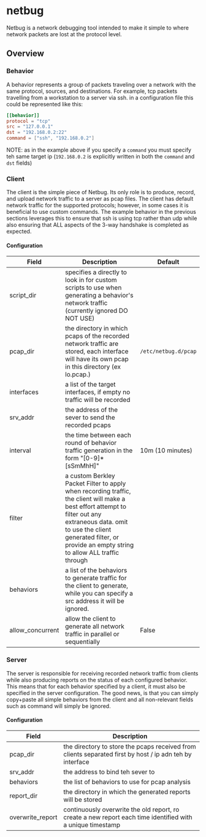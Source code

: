 # netbug
Netbug is a network debugging tool intended to make it simple to where network packets are lost at the protocol level.

## Overview
### Behavior
A behavior represents a group of packets traveling over a network with the same protocol, sources, and destinations. For
example, tcp packets travelling from a workstation to a server via ssh. in a configuration file this could be
represented like this:

```toml
[[behavior]]
protocol = "tcp"
src = "127.0.0.1"
dst = "192.168.0.2:22"
command = ["ssh", "192.168.0.2"]
```
NOTE: as in the example above if you specify a `command` you must specify teh same target ip (`192.168.0.2` is
explicitly written in both the `command` and `dst` fields)

### Client
The client is the simple piece of Netbug. Its only role is to produce, record, and upload network traffic to a server as
pcap files. The client has default network traffic  for the supported protocols; however, in some cases it is beneficial 
to use custom commands. The example behavior in the previous sections leverages this to ensure that ssh is using tcp
rather than udp while also ensuring that ALL aspects of the 3-way handshake is completed as expected.

#### Configuration
Field | Description | Default
----- | ----------- | -------
script_dir | specifies a directly to look in for custom scripts to use when generating a behavior's network traffic (currently ignored DO NOT USE)
pcap_dir | the directory in which pcaps of the recorded network traffic are stored, each interface will have its own pcap in this directory (ex lo.pcap.) | `/etc/netbug.d/pcap`
interfaces | a list of the target interfaces, if empty no traffic will be recorded
srv_addr | the address of the sever to send the recorded pcaps
interval | the time between each round of behavior traffic generation in the form "[0-9]*[sSmMhH]" | 10m (10 minutes)
filter | a custom Berkley Packet Filter to apply when recording traffic, the client will make a best effort attempt to filter out any extraneous data. omit to use the client generated filter, or provide an empty string to allow ALL traffic through
behaviors | a list of the behaviors to generate traffic for the client to generate, while you can specify a src address it will be ignored.
allow_concurrent | allow the client to generate all network traffic in parallel or sequentially | False

### Server
The server is responsible for receiving recorded network traffic from clients while also producing reports on the
status of each configured behavior. This means that for each behavior specified by a client, it must also be specified
in the server configuration. The good news, is that you can simply copy+paste all simple behaviors from the client and
all non-relevant fields such as command will simply be ignored.

#### Configuration
Field | Description
----- | -----------
pcap_dir | the directory to store the pcaps received from clients separated first by host / ip adn teh by interface | `/etc/netbug.d/pcaps
srv_addr | the address to bind teh sever to | 127.0.0.1:8081
behaviors | the list of behaviors to use for pcap analysis
report_dir | the directory in which the generated reports will be stored | `etc/nbug.d/report`
overwrite_report | continuously overwrite the old report, ro create  a new report each time identified with a unique timestamp